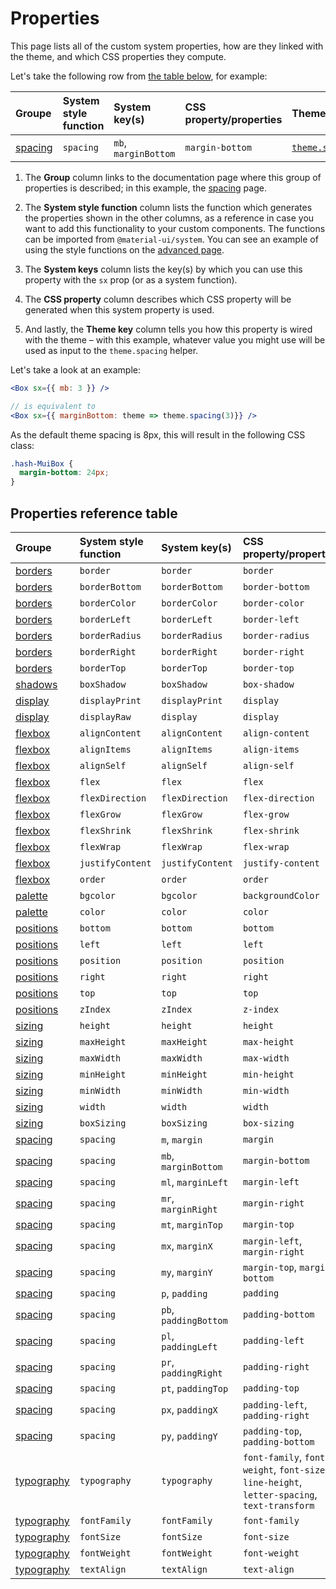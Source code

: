 # Properties

<p class="description">This page lists all of the custom system properties, how are they linked with the theme, and which CSS properties they compute.</p>

Let's take the following row from [the table below](#properties-reference-table), for example:

| Groupe                      | System style function | System key(s)        | CSS property/properties | Theme mapping                                                                 |
|:--------------------------- |:--------------------- |:-------------------- |:----------------------- |:----------------------------------------------------------------------------- |
| [spacing](/system/spacing/) | `spacing`             | `mb`, `marginBottom` | `margin-bottom`         | [`theme.spacing(value)`](/customization/default-theme/?expand-path=$.spacing) |

1. The <b>Group</b> column links to the documentation page where this group of properties is described; in this example, the [spacing](/system/spacing/) page.
2. The <b>System style function</b> column lists the function which generates the properties shown in the other columns, as a reference in case you want to add this functionality to your custom components. The functions can be imported from `@material-ui/system`. You can see an example of using the style functions on the [advanced page](/system/advanced/#using-standalone-system-utilities).

3. The <b>System keys</b> column lists the key(s) by which you can use this property with the `sx` prop (or as a system function).
4. The <b>CSS property</b> column describes which CSS property will be generated when this system property is used.
5. And lastly, the <b>Theme key</b> column tells you how this property is wired with the theme – with this example, whatever value you might use will be used as input to the `theme.spacing` helper.

Let's take a look at an example:

```jsx
<Box sx={{ mb: 3 }} />

// is equivalent to
<Box sx={{ marginBottom: theme => theme.spacing(3)}} />
```

As the default theme spacing is 8px, this will result in the following CSS class:

```css
.hash-MuiBox {
  margin-bottom: 24px;
}
```

## Properties reference table

| Groupe                            | System style function | System key(s)         | CSS property/properties                                                                      | Theme mapping                                                                         |
|:--------------------------------- |:--------------------- |:--------------------- |:-------------------------------------------------------------------------------------------- |:------------------------------------------------------------------------------------- |
| [borders](/system/borders/)       | `border`              | `border`              | `border`                                                                                     | `${value}px solid`                                                                    |
| [borders](/system/borders/)       | `borderBottom`        | `borderBottom`        | `border-bottom`                                                                              | `${value}px solid`                                                                    |
| [borders](/system/borders/)       | `borderColor`         | `borderColor`         | `border-color`                                                                               | [`theme.palette[value]`](/customization/default-theme/?expand-path=$.palette)         |
| [borders](/system/borders/)       | `borderLeft`          | `borderLeft`          | `border-left`                                                                                | `${value}px solid`                                                                    |
| [borders](/system/borders/)       | `borderRadius`        | `borderRadius`        | `border-radius`                                                                              | [`theme.shape.borderRadius*value`](/customization/default-theme/?expand-path=$.shape) |
| [borders](/system/borders/)       | `borderRight`         | `borderRight`         | `border-right`                                                                               | `${value}px solid`                                                                    |
| [borders](/system/borders/)       | `borderTop`           | `borderTop`           | `border-top`                                                                                 | `${value}px solid`                                                                    |
| [shadows](/system/shadows/)       | `boxShadow`           | `boxShadow`           | `box-shadow`                                                                                 | `theme.shadows[value]`                                                                |
| [display](/system/display/)       | `displayPrint`        | `displayPrint`        | `display`                                                                                    | none                                                                                  |
| [display](/system/display/)       | `displayRaw`          | `display`             | `display`                                                                                    | none                                                                                  |
| [flexbox](/system/flexbox/)       | `alignContent`        | `alignContent`        | `align-content`                                                                              | none                                                                                  |
| [flexbox](/system/flexbox/)       | `alignItems`          | `alignItems`          | `align-items`                                                                                | none                                                                                  |
| [flexbox](/system/flexbox/)       | `alignSelf`           | `alignSelf`           | `align-self`                                                                                 | none                                                                                  |
| [flexbox](/system/flexbox/)       | `flex`                | `flex`                | `flex`                                                                                       | none                                                                                  |
| [flexbox](/system/flexbox/)       | `flexDirection`       | `flexDirection`       | `flex-direction`                                                                             | none                                                                                  |
| [flexbox](/system/flexbox/)       | `flexGrow`            | `flexGrow`            | `flex-grow`                                                                                  | none                                                                                  |
| [flexbox](/system/flexbox/)       | `flexShrink`          | `flexShrink`          | `flex-shrink`                                                                                | none                                                                                  |
| [flexbox](/system/flexbox/)       | `flexWrap`            | `flexWrap`            | `flex-wrap`                                                                                  | none                                                                                  |
| [flexbox](/system/flexbox/)       | `justifyContent`      | `justifyContent`      | `justify-content`                                                                            | none                                                                                  |
| [flexbox](/system/flexbox/)       | `order`               | `order`               | `order`                                                                                      | none                                                                                  |
| [palette](/system/palette/)       | `bgcolor`             | `bgcolor`             | `backgroundColor`                                                                            | [`theme.palette[value]`](/customization/default-theme/?expand-path=$.palette)         |
| [palette](/system/palette/)       | `color`               | `color`               | `color`                                                                                      | [`theme.palette[value]`](/customization/default-theme/?expand-path=$.palette)         |
| [positions](/system/positions/)   | `bottom`              | `bottom`              | `bottom`                                                                                     | none                                                                                  |
| [positions](/system/positions/)   | `left`                | `left`                | `left`                                                                                       | none                                                                                  |
| [positions](/system/positions/)   | `position`            | `position`            | `position`                                                                                   | none                                                                                  |
| [positions](/system/positions/)   | `right`               | `right`               | `right`                                                                                      | none                                                                                  |
| [positions](/system/positions/)   | `top`                 | `top`                 | `top`                                                                                        | none                                                                                  |
| [positions](/system/positions/)   | `zIndex`              | `zIndex`              | `z-index`                                                                                    | [`theme.zIndex[value]`](/customization/default-theme/?expand-path=$.zIndex)           |
| [sizing](/system/sizing/)         | `height`              | `height`              | `height`                                                                                     | none                                                                                  |
| [sizing](/system/sizing/)         | `maxHeight`           | `maxHeight`           | `max-height`                                                                                 | none                                                                                  |
| [sizing](/system/sizing/)         | `maxWidth`            | `maxWidth`            | `max-width`                                                                                  | none                                                                                  |
| [sizing](/system/sizing/)         | `minHeight`           | `minHeight`           | `min-height`                                                                                 | none                                                                                  |
| [sizing](/system/sizing/)         | `minWidth`            | `minWidth`            | `min-width`                                                                                  | none                                                                                  |
| [sizing](/system/sizing/)         | `width`               | `width`               | `width`                                                                                      | none                                                                                  |
| [sizing](/system/sizing/)         | `boxSizing`           | `boxSizing`           | `box-sizing`                                                                                 | none                                                                                  |
| [spacing](/system/spacing/)       | `spacing`             | `m`, `margin`         | `margin`                                                                                     | [`theme.spacing(value)`](/customization/default-theme/?expand-path=$.spacing)         |
| [spacing](/system/spacing/)       | `spacing`             | `mb`, `marginBottom`  | `margin-bottom`                                                                              | [`theme.spacing(value)`](/customization/default-theme/?expand-path=$.spacing)         |
| [spacing](/system/spacing/)       | `spacing`             | `ml`, `marginLeft`    | `margin-left`                                                                                | [`theme.spacing(value)`](/customization/default-theme/?expand-path=$.spacing)         |
| [spacing](/system/spacing/)       | `spacing`             | `mr`, `marginRight`   | `margin-right`                                                                               | [`theme.spacing(value)`](/customization/default-theme/?expand-path=$.spacing)         |
| [spacing](/system/spacing/)       | `spacing`             | `mt`, `marginTop`     | `margin-top`                                                                                 | [`theme.spacing(value)`](/customization/default-theme/?expand-path=$.spacing)         |
| [spacing](/system/spacing/)       | `spacing`             | `mx`, `marginX`       | `margin-left`, `margin-right`                                                                | [`theme.spacing(value)`](/customization/default-theme/?expand-path=$.spacing)         |
| [spacing](/system/spacing/)       | `spacing`             | `my`, `marginY`       | `margin-top`, `margin-bottom`                                                                | [`theme.spacing(value)`](/customization/default-theme/?expand-path=$.spacing)         |
| [spacing](/system/spacing/)       | `spacing`             | `p`, `padding`        | `padding`                                                                                    | [`theme.spacing(value)`](/customization/default-theme/?expand-path=$.spacing)         |
| [spacing](/system/spacing/)       | `spacing`             | `pb`, `paddingBottom` | `padding-bottom`                                                                             | [`theme.spacing(value)`](/customization/default-theme/?expand-path=$.spacing)         |
| [spacing](/system/spacing/)       | `spacing`             | `pl`, `paddingLeft`   | `padding-left`                                                                               | [`theme.spacing(value)`](/customization/default-theme/?expand-path=$.spacing)         |
| [spacing](/system/spacing/)       | `spacing`             | `pr`, `paddingRight`  | `padding-right`                                                                              | [`theme.spacing(value)`](/customization/default-theme/?expand-path=$.spacing)         |
| [spacing](/system/spacing/)       | `spacing`             | `pt`, `paddingTop`    | `padding-top`                                                                                | [`theme.spacing(value)`](/customization/default-theme/?expand-path=$.spacing)         |
| [spacing](/system/spacing/)       | `spacing`             | `px`, `paddingX`      | `padding-left`, `padding-right`                                                              | [`theme.spacing(value)`](/customization/default-theme/?expand-path=$.spacing)         |
| [spacing](/system/spacing/)       | `spacing`             | `py`, `paddingY`      | `padding-top`, `padding-bottom`                                                              | [`theme.spacing(value)`](/customization/default-theme/?expand-path=$.spacing)         |
| [typography](/system/typography/) | `typography`          | `typography`          | `font-family`, `font-weight`, `font-size`, `line-height`, `letter-spacing`, `text-transform` | [`theme.typography[value]`](/customization/default-theme/?expand-path=$.typography)   |
| [typography](/system/typography/) | `fontFamily`          | `fontFamily`          | `font-family`                                                                                | [`theme.typography[value]`](/customization/default-theme/?expand-path=$.typography)   |
| [typography](/system/typography/) | `fontSize`            | `fontSize`            | `font-size`                                                                                  | [`theme.typography[value]`](/customization/default-theme/?expand-path=$.typography)   |
| [typography](/system/typography/) | `fontWeight`          | `fontWeight`          | `font-weight`                                                                                | [`theme.typography[value]`](/customization/default-theme/?expand-path=$.typography)   |
| [typography](/system/typography/) | `textAlign`           | `textAlign`           | `text-align`                                                                                 | none                                                                                  |
